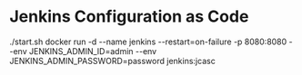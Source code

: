 # Jenkins Configuration as Code
./start.sh
docker run -d --name jenkins --restart=on-failure -p 8080:8080 --env JENKINS_ADMIN_ID=admin --env JENKINS_ADMIN_PASSWORD=password jenkins:jcasc
